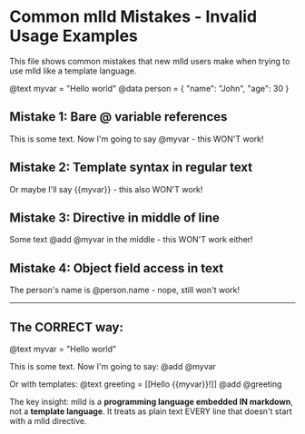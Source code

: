 # Common mlld Mistakes - Invalid Usage Examples

This file shows common mistakes that new mlld users make when trying to use mlld like a template language.

@text myvar = "Hello world"
@data person = { "name": "John", "age": 30 }

## Mistake 1: Bare @ variable references
This is some text. Now I'm going to say @myvar - this WON'T work!

## Mistake 2: Template syntax in regular text  
Or maybe I'll say {{myvar}} - this also WON'T work!

## Mistake 3: Directive in middle of line
Some text @add @myvar in the middle - this WON'T work either!

## Mistake 4: Object field access in text
The person's name is @person.name - nope, still won't work!

---

## The CORRECT way:

@text myvar = "Hello world"

This is some text. Now I'm going to say:
@add @myvar

Or with templates:
@text greeting = [[Hello {{myvar}}!]]
@add @greeting

The key insight: mlld is a **programming language embedded IN markdown**, not a **template language**. 
It treats as plain text EVERY line that doesn't start with a mlld directive.